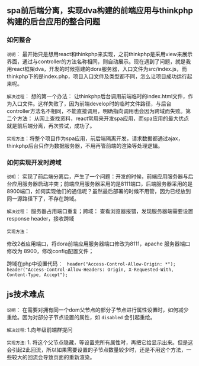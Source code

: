 ## spa前后端分离，实现dva构建的前端应用与thinkphp构建的后台应用的整合问题

### 如何整合

`说明`： 最开始只是想用react和thinkphp来实现，之前thinkphp是采用view来展示界面，通过与controller的方法名称相同，则自动展示。现在遇到了问题，就是我用react框架dva，开发的时候搭建的dora服务器，入口文件为src/index.js，而thinkphp下的是index.php，项目入口文件及类型都不同，怎么让项目成功运行起来呢。

`解决过程`： 想的第一个办法： 让thinkphp后台调用前端临时的index.html文件，作为入口文件。这样失败了，因为前端develop时的临时文件路径，与后台controller方法名不相同，不能直接调用，明确指向调用也会因为跨域而失败。第二个方法： 从网上查找资料，react常用来开发spa应用，而spa应用的最大优点就是前后端分离，再次尝试，成功了。

`实现方法`：将整个项目作为spa应用，前后端隔离开发，请求数据都通过ajax，thinkphp后台只作为数据服务器，不用再管前端的渲染等处理逻辑。

### 如何实现开发时跨域

`说明`： 实现了前后端分离后，产生了一个问题：开发的时候，前端应用服务器与后台应用服务器启动冲突；前端应用服务器采用的是8111端口，后端服务器采用的是8900端口，如何实现他们的通信呢？虽然最后部署的时候不用管，因为已经放到同一源路径下了，不存在跨域。

`解决过程`： 服务器占用端口重复；跨域： 查看浏览器报错，发现服务器端需要设置 response header，接收跨域

`实现方法`：

修改2者应用端口，将dora前端应用服务器端口修改为8111，apache 服务器端口修改为 8900，修改config配置文件；

跨域在php中设置代码： `
header("Access-Control-Allow-Origin: *");
header("Access-Control-Allow-Headers: Origin, X-Requested-With, Content-Type, Accept");`

## js技术难点

`说明`： 在需要对拥有同一个dom父节点的部分子节点进行属性设置时，如何减少重绘。因为对部分子节点设置的属性，如 `disabled` 会引起重绘。

`解决过程`: 1.向年级前端群提问

`实现方法`: 1. 将这个父节点隐藏，等设置完所有属性时，再把它给显示出来。但是这会引起2此回流，所以如果需要设置的子节点数量较少时，还是不用这个方法，一些较大的回流会导致页面的重新渲染。
